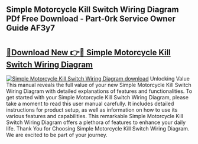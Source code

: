 ## Simple Motorcycle Kill Switch Wiring Diagram PDf Free Download - Part-0rk Service Owner Guide AF3y7

# <h2><a href="http://dflv35.blite.top/?on=Simple+Motorcycle+Kill+Switch+Wiring+Diagram">🔗Download New 👉🔴 Simple Motorcycle Kill Switch Wiring Diagram</a></h2>

[![Simple Motorcycle Kill Switch Wiring Diagram download](https://i.imgur.com/lujVjoI.png)](http://dflv35.blite.top/?on=Simple+Motorcycle+Kill+Switch+Wiring+Diagram)
Unlocking Value This manual reveals the full value of your new Simple Motorcycle Kill Switch Wiring Diagram with detailed explanations of features and functionalities. To get started with your Simple Motorcycle Kill Switch Wiring Diagram, please take a moment to read this user manual carefully. It includes detailed instructions for product setup, as well as information on how to use its various features and capabilities. This remarkable Simple Motorcycle Kill Switch Wiring Diagram offers a plethora of features to enhance your daily life. Thank You for Choosing Simple Motorcycle Kill Switch Wiring Diagram. We are excited to be part of your journey.

